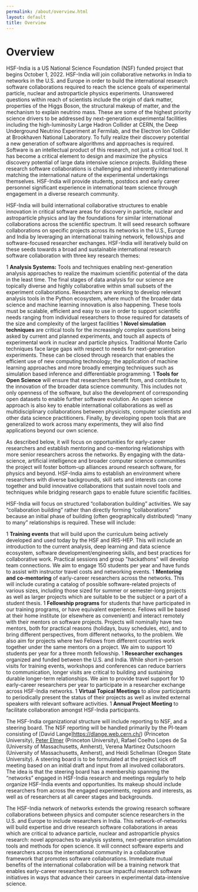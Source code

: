 ```yaml
---
permalink: /about/overview.html
layout: default
title: Overview
---
```


<h1>Overview</h1>

HSF-India is a US National Science Foundation (NSF) funded project
that begins October 1, 2022. HSF-India will join collaborative
networks in India to networks in the U.S. and Europe in order to
build the international research software collaborations required
to reach the science goals of experimental particle, nuclear and
astroparticle physics experiments. Unanswered questions within reach
of scientists include the origin of dark matter, properties of the
Higgs Boson, the structural makeup of matter, and the mechanism to
explain neutrino mass. These are some of the highest priority science
drivers to be addressed by next-generation experimental facilities
including the high-luminosity Large Hadron Collider at CERN, the
Deep Underground Neutrino Experiment at Fermilab, and the Electron
Ion Collider at Brookhaven National Laboratory. To fully realize
their discovery potential a new generation of software algorithms
and approaches is required. Software is an intellectual product of
this research, not just a critical tool. It has become a critical
element to design and maximize the physics discovery potential of
large data intensive science projects. Building these research
software collaborations is challenging and inherently international
matching the international nature of the experimental undertakings
themselves. HSF-India will provide students, postdocs and early
career personnel significant experience in international team science
through engagement in a diverse research community.


HSF-India will build international collaborative structures to
enable innovation in critical software areas for discovery in
particle, nuclear and astroparticle physics and lay the foundations
for similar international collaborations across the scientific
spectrum. It will seed research software collaborations on specific
projects across its networks in the U.S., Europe and India by
leveraging an international training network, fellowships and
software-focused researcher exchanges. HSF-India will iteratively
build on these seeds towards a broad and sustainable international
research software collaboration with three key research themes:

  1 **Analysis Systems:** Tools and techniques enabling next-generation
    analysis approaches to realize the maximum scientific potential
    of the data in the least time. The final stages of data analysis
    for our science are topically diverse and highly collaborative
    within small subsets of the experiment collaborations. Researchers
    are working to develop relevant analysis tools in the Python
    ecosystem, where much of the broader data science and machine
    learning innovation is also happening. These tools must be scalable,
    efficient and easy to use in order to support scientific needs
    ranging from individual researchers to those required for datasets
    of the size and complexity of the largest facilities
  1 **Novel simulation techniques** are critical tools for the increasingly
    complex questions being asked by current and planned experiments,
    and touch all aspects of experimental work in nuclear and
    particle physics. Traditional Monte Carlo techniques face large
    gaps with respect to needs for next-generation experiments. These
    can be closed through research that enables the efficient use of
    new computing technology; the application of machine learning
    approaches and more broadly emerging techniques such as simulation
    based inference and differentiable programming.
  1 **Tools for Open Science** will ensure that researchers benefit
    from, and contribute to, the innovation of the broader data science
    community. This includes not only openness of the software, but
    also the development of corresponding open datasets to enable
    further software evolution. An open science approach is also key
    to enable international collaborations as well as multidisciplinary
    collaborations between physicists, computer scientists and other
    data science practitioners. Finally, by developing open tools
    that are generalized to work across many experiments, they will
    also find applications beyond our own science.

As described below, it will focus on opportunities for early-career
researchers and establish mentoring and co-mentoring relationships
with more senior researchers across the networks. By engaging with
the data-science, artificial intelligence and broader computer
science communities the project will foster bottom-up alliances
around research software, for physics and beyond. HSF-India aims
to establish an environment where researchers with diverse backgrounds,
skill sets and interests can come together and build innovative
collaborations that sustain novel tools and techniques while bridging
research gaps to enable future scientific facilities.

HSF-India will focus on structured “collaboration building” activities.
We say “collaboration building” rather than directly forming
“collaborations” because an initial phase of building (often
geographically distributed) “many to many” relationships is required.
These will include:

  1 **Training events** that will build upon the curriculum being
    actively developed and used today by the HSF and IRIS-HEP. This
    will include an introduction to the current analysis, deep learning
    and data science ecosystem, software development/engineering
    skills, and best practices for collaborative work. Practical
    sessions and group "hackathons" will develop team connections.
    We aim to engage 150 students per year and have funds to assist
    with instructor travel costs and networking events.
  1 **Mentoring and co-mentoring** of early-career researchers across
    the networks. This will include curating a catalog of possible
    software-related projects of various sizes, including those sized
    for summer or semester-long projects as well as larger projects
    which are suitable to be the subject or a part of a student thesis.
  1 **Fellowship programs** for students that have participated in our
    training programs, or have equivalent experience. Fellows will
    be based at their home institute (or elsewhere as convenient) and
    interact remotely with their mentors on software projects. Projects
    will nominally have two mentors, both for practical reasons
    (holidays, busy schedules, etc), and to bring different perspectives,
    from different networks, to the problem. We also aim for projects
    where two Fellows from different countries work together under
    the same mentors on a project. We aim to support 10 students per
    year for a three month fellowship.
  1 **Researcher exchanges** organized and funded between the U.S. and
    India. While short in-person visits for training events, workshops
    and conferences can reduce barriers to communication, longer
    visits are critical to building and sustaining durable longer-term
    relationships.  We aim to provide travel support for 10 early-career
    researchers per year to participate in a researcher exchange
    across HSF-India networks.
  1 **Virtual Topical Meetings** to allow participants to periodically
    present the status of their projects as well as invited external
    speakers with relevant software activities.
  1 **Annual Project Meeting** to facilitate collaboration amongst
    HSF-India participants.

The HSF-India organizational structure will include reporting to
NSF, and a steering board. The NSF reporting will be handled primarily
by the PI-team consisting of [David Lange]https://dlange.web.cern.ch/) 
(Princeton University), [Peter Elmer](https://elmer.scholar.princeton.edu) 
(Princeton University), Rafael Coelho Lopes de Sa
(University of Massachusetts, Amherst), Verena Martinez Outschoorn
(University of Massachusetts, Amherst), and Heidi Schellman (Oregon
State University). A steering board is to be formulated at the
project kick off meeting based on an initial draft and input from
all involved collaborators. The idea is that the steering board has
a membership spanning the “networks” engaged in HSF-India research
and meetings regularly to help organize HSF-India events and
opportunities. Its makeup should include researchers from across
the engaged experiments, regions and interests, as well as of
researchers at all career stages and backgrounds.

The HSF-India network of networks extends the growing research
software collaborations between physics and computer science
researchers in the U.S. and Europe to include researchers in India.
This network-of-networks will build expertise and drive research
software collaborations in areas which are critical to advance
particle, nuclear and astroparticle physics research: novel approaches
to analysis systems, next-generation simulation tools and methods
for open science. It will connect software experts and researchers
across the international community in a collaborative framework
that promotes software collaborations. Immediate mutual benefits
of the international collaboration will be a training network that
enables early-career researchers to pursue impactful research
software initiatives in ways that advance their careers in experimental
data-intensive science.


